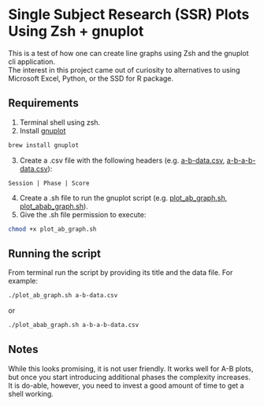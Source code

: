 # Single Subject Research (SSR) Plots Using Zsh + gnuplot
This is a test of how one can create line graphs using Zsh and the gnuplot cli application.<br>The interest in this project came out of curiosity to alternatives to using Microsoft Excel, Python, or the SSD for R package.
## Requirements
1. Terminal shell using zsh.
2. Install [gnuplot](http://www.gnuplot.info/)
```zsh
brew install gnuplot
```
3. Create a .csv file with the following headers (e.g. [a-b-data.csv](https://github.com/AlvaroGomezMartinez/ssr-test/blob/main/a-b-data.csv), [a-b-a-b-data.csv](https://github.com/AlvaroGomezMartinez/ssr-test/blob/main/a-b-a-b-data.csv)):
```csv
Session | Phase | Score
```
4. Create a .sh file to run the gnuplot script (e.g. [plot_ab_graph.sh](https://github.com/AlvaroGomezMartinez/ssr-test/blob/main/plot_ab_graph.sh), [plot_abab_graph.sh](https://github.com/AlvaroGomezMartinez/ssr-test/blob/main/plot_abab_graph.sh)).
5. Give the .sh file permission to execute:
```zsh
chmod +x plot_ab_graph.sh
```
## Running the script
From terminal run the script by providing its title and the data file. For example:
```zsh
./plot_ab_graph.sh a-b-data.csv
```
or
```zsh
./plot_abab_graph.sh a-b-a-b-data.csv
```
## Notes
While this looks promising, it is not user friendly. It works well for A-B plots, but once you start introducing additional phases the complexity increases. It is do-able, however, you need to invest a good amount of time to get a shell working.